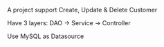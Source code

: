 A project support Create, Update & Delete Customer

Have 3 layers: DAO -> Service -> Controller

Use MySQL as Datasource
